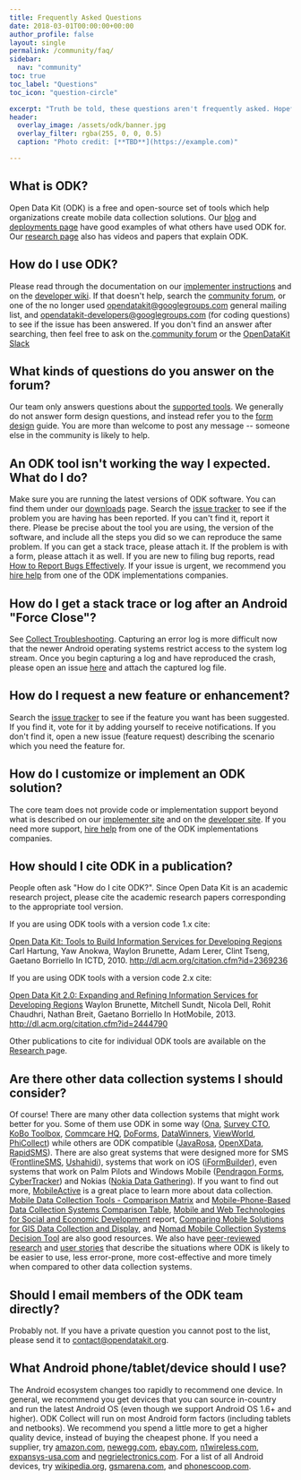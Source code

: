 ```yaml
---
title: Frequently Asked Questions
date: 2018-03-01T00:00:00+00:00
author_profile: false
layout: single
permalink: /community/faq/
sidebar:
  nav: "community"
toc: true
toc_label: "Questions"
toc_icon: "question-circle"

excerpt: "Truth be told, these questions aren't frequently asked. Hopefully the answers are still helpful."
header:
  overlay_image: /assets/odk/banner.jpg
  overlay_filter: rgba(255, 0, 0, 0.5)
  caption: "Photo credit: [**TBD**](https://example.com)"

---
```


## What is ODK?

<p>Open Data Kit (ODK) is a free and open-source set of tools which help organizations create mobile data collection solutions. Our <a href="/blog">blog</a> and <a href="/about/deployments/">deployments page</a> have good examples of what others have used ODK for. Our <a href="/about/research/">research page</a> also has videos and papers that explain ODK.</p>

## How do I use ODK?

<p>Please read through the documentation on our <a href="/1_0_tools/usage_documentation">implementer instructions</a> and on the <a href="https://github.com/opendatakit/opendatakit/wiki">developer wiki</a>. If that doesn't help, search the <a href="https://forum.opendatakit.org/">community forum</a>, or one of the no longer used <a href="https://groups.google.com/group/opendatakit">opendatakit@googlegroups.com</a> general mailing list, and <a href="https://groups.google.com/group/opendatakit-developers">opendatakit-developers@googlegroups.com</a> (for coding questions) to see if the issue has been answered. If you don't find an answer after searching, then feel free to ask on the.<a href="https://forum.opendatakit.org/">community forum</a> or the <a href="https://opendatakit.slack.com">OpenDataKit Slack</a></p>

## What kinds of questions do you answer on the forum?

<p>Our team only answers questions about the <a href="/toolselector">supported tools</a>. We generally do not answer form design questions, and instead refer you to the <a href="/1_0_tools/usage_documentation/form_design">form design</a> guide. You are more than welcome to post any message -- someone else in the community is likely to help.</p>

## An ODK tool isn't working the way I expected. What do I do?

<p>Make sure you are running the latest versions of ODK software. You can find them under our <a href="/1_0_tools/download">downloads</a> page. Search the <a href="https://github.com/opendatakit/opendatakit/issues">issue tracker</a> to see if the problem you are having has been reported. If you can't find it, report it there. Please be precise about the tool you are using, the version of the software, and include all the steps you did so we can reproduce the same problem. If you can get a stack trace, please attach it. If the problem is with a form, please attach it as well. If you are new to filing bug reports, read <a href="http://www.chiark.greenend.org.uk/~sgtatham/bugs.html">How to Report Bugs Effectively</a>. If your issue is urgent, we recommend you <a href="/support/help_for_hire">hire help</a> from one of the ODK implementations companies.</p>

## How do I get a stack trace or log after an Android "Force Close"?

<p>See <a href="https://github.com/opendatakit/opendatakit/wiki/Collect-Troubleshooting">Collect Troubleshooting</a>. Capturing an error log is more difficult now that the newer Android operating systems restrict access to the system log stream. Once you begin capturing a log and have reproduced the crash, please open an issue <a href="https://github.com/opendatakit/opendatakit/issues">here</a> and attach the captured log file.</p>

## How do I request a new feature or enhancement?

<p>Search the <a href="https://github.com/opendatakit/opendatakit/issues">issue tracker</a> to see if the feature you want has been suggested. If you find it, vote for it by adding yourself to receive notifications. If you don't find it, open a new issue (feature request) describing the scenario which you need the feature for.</p>

## How do I customize or implement an ODK solution?

<p>The core team does not provide code or implementation support beyond what is described on our <a href="/">implementer site</a> and on the <a href="https://github.com/opendatakit/opendatakit">developer site</a>. If you need more support, <a href="/support/help-for-hire/">hire help</a> from one of the ODK implementations companies.</p>

## How should I cite ODK in a publication?

<p>People often ask "How do I cite ODK?". Since Open Data Kit is an academic research project, please cite the academic research papers corresponding to the appropriate tool version.</p>

<p>If you are using ODK tools with a version code 1.x cite:</p>

<p><a href="/sites/opendatakit-dev.cs.washington.edu/files/images/ODK-Paper-ICTD-2010.pdf">Open Data Kit: Tools to Build Information Services for Developing Regions </a>Carl Hartung, Yaw Anokwa, Waylon Brunette, Adam Lerer, Clint Tseng, Gaetano Borriello In ICTD, 2010. <a href="http://dl.acm.org/citation.cfm?id=2369236">http://dl.acm.org/citation.cfm?id=2369236</a></p>

<p>If you are using ODK tools with a version code 2.x cite:</p>

<p><a href="http://www.hotmobile.org/2013/papers/full/2.pdf">Open Data Kit 2.0: Expanding and Refining Information Services for Developing Regions</a> Waylon Brunette, Mitchell Sundt, Nicola Dell, Rohit Chaudhri, Nathan Breit, Gaetano Borriello In HotMobile, 2013. <a href="http://dl.acm.org/citation.cfm?id=2444790">http://dl.acm.org/citation.cfm?id=2444790</a></p>

<p>Other publications to cite for individual ODK tools are available on the <a href="/about/research/">Research </a>page.</p>

## Are there other data collection systems I should consider?

<p>Of course! There are many other data collection systems that might work better for you. Some of them use ODK in some way (<a href="http://ona.io">Ona</a>, <a href="http://www.surveycto.com">Survey CTO</a>, <a href="http://kobotoolbox.org">KoBo Toolbox</a>, <a href="http://commcarehq.com">Commcare HQ</a>, <a href="http://doforms.com">DoForms</a>, <a href="http://datawinners.com">DataWinners</a>, <a href="http://viewworld.dk">ViewWorld</a>, <a href="http://webfirst.com/phicollect">PhiCollect</a>) while others are ODK compatible (<a href="http://www.dimagi.com/javarosa/">JavaRosa</a>, <a href="http://www.openxdata.org/">OpenXData</a>, <a href="http://rapidsms.org">RapidSMS</a>). There are also great systems that were designed more for SMS (<a href="http://www.frontlinesms.com">FrontlineSMS</a>, <a href="http://www.ushahidi.com">Ushahidi</a>), systems that work on iOS (<a href="http://www.iformbuilder.com/">iFormBuilder</a>), even systems that work on Palm Pilots and Windows Mobile (<a href="http://pendragonsoftware.com/forms3/index.html">Pendragon Forms</a>, <a href="http://cybertracker.org/">CyberTracker</a>) and Nokias (<a href="http://www.nokia.com/corporate-responsibility/society/nokia-data-gathering/english">Nokia Data Gathering</a>). If you want to find out more, <a href="http://mobileactive.org">MobileActive</a> is a great place to learn more about data collection. <a href="https://docs.google.com/spreadsheet/ccc?key=0Akj5_3vVWZ8tdGk4czI4eHcycGo2Y1NnWmhsUjdBTXc&amp;hl=en_US">Mobile Data Collection Tools - Comparison Matrix</a> and <a href="https://docs.google.com/spreadsheet/ccc?key=0ArG7kkc9mE75dEdNNktocmVwT0hNbHVjTXl2ZU1VMXc&amp;hl=en_US">Mobile-Phone-Based Data Collection Systems Comparison Table</a>, <a href="http://public.webfoundation.org/2011/01/MW4D_WS/report">Mobile and Web Technologies for Social and Economic Development</a> report, <a href="https://sites.google.com/site/dougbrowningportfolio/Resources/mobile-gis">Comparing Mobile Solutions for GIS Data Collection and Display</a>, and <a href="http://humanitarian-nomad.org/?page_id=533">Nomad Mobile Collection Systems Decision Tool</a> are also good resources. We also have <a href="//opendatakit.org/about/research/">peer-reviewed research</a> and <a href="//opendatakit.org/blog">user stories</a> that describe the situations where ODK is likely to be easier to use, less error-prone, more cost-effective and more timely when compared to other data collection systems.</p>

## Should I email members of the ODK team directly?

<p>Probably not. If you have a private question you cannot post to the list, please send it to <a href="mailto:contact@opendatakit.org">contact@opendatakit.org</a>.</p>

## What Android phone/tablet/device should I use?

<p>The Android ecosystem changes too rapidly to recommend one device. In general, we recommend you get devices that you can source in-country and run the latest Android OS (even though we support Android OS 1.6+ and higher). ODK Collect will run on most Android form factors (including tablets and netbooks). We recommend you spend a little more to get a higher quality device, instead of buying the cheapest phone. If you need a supplier, try <a href="http://amazon.com">amazon.com</a>, <a href="http://newegg.com">newegg.com</a>, <a href="http://ebay.com">ebay.com</a>, <a href="http://www.n1wireless.com">n1wireless.com</a>, <a href="http://www.expansys-usa.com/android-smartphones/">expansys-usa.com</a>&nbsp;and <a href="http://negrielectronics.com">negrielectronics.com</a>. For a list of all Android devices, try <a href="http://en.wikipedia.org/wiki/List_of_Android_devices">wikipedia.org</a>, <a href="http://gsmarena.com">gsmarena.com</a>, and <a href="http://phonescoop.com">phonescoop.com</a>.</p>
